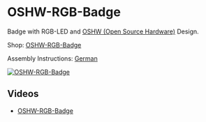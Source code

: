 # OSHW-RGB-Badge
Badge with RGB-LED and [OSHW (Open Source Hardware)](http://www.oshwa.org/open-source-hardware-logo/) Design.

Shop: [OSHW-RGB-Badge](http://www.watterott.com/en/OSHW-RGB-Badge)

Assembly Instructions: [German](https://raw.github.com/watterott/OSHW-RGB-Badge/master/pcb/OSHW-RGB-Badge_de.pdf)

[![OSHW-RGB-Badge](https://raw.github.com/watterott/OSHW-RGB-Badge/master/pcb/OSHW-RGB-Badge_v11.jpg)](http://www.watterott.com/en/OSHW-RGB-Badge)


## Videos
* [OSHW-RGB-Badge](http://www.youtube.com/watch?v=9oPm8g40bvo)
